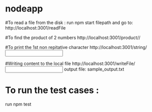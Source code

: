 # nodeapp

#To read a file from the disk :
run npm start filepath
and go to:
http://localhost:3001/readFile

#To find the product of 2 numbers
http://localhost:3001/product/<input1>/<input2>

#To print the 1st non repitative character
http://localhost:3001/string/<input string>

#Writing content to the local file
http://localhost:3001/writeFile/<input content>
output file: sample_output.txt

# To run the test cases :
run npm test
